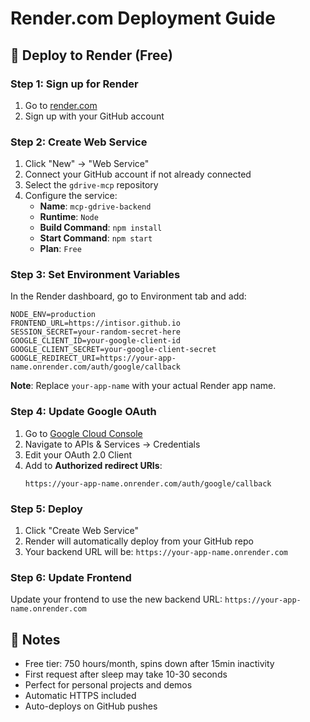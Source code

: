 # Render.com Deployment Guide

## 🚀 Deploy to Render (Free)

### Step 1: Sign up for Render
1. Go to [render.com](https://render.com)
2. Sign up with your GitHub account

### Step 2: Create Web Service
1. Click "New" → "Web Service"
2. Connect your GitHub account if not already connected
3. Select the `gdrive-mcp` repository
4. Configure the service:
   - **Name**: `mcp-gdrive-backend`
   - **Runtime**: `Node`
   - **Build Command**: `npm install`
   - **Start Command**: `npm start`
   - **Plan**: `Free`

### Step 3: Set Environment Variables
In the Render dashboard, go to Environment tab and add:

```
NODE_ENV=production
FRONTEND_URL=https://intisor.github.io
SESSION_SECRET=your-random-secret-here
GOOGLE_CLIENT_ID=your-google-client-id
GOOGLE_CLIENT_SECRET=your-google-client-secret
GOOGLE_REDIRECT_URI=https://your-app-name.onrender.com/auth/google/callback
```

**Note**: Replace `your-app-name` with your actual Render app name.

### Step 4: Update Google OAuth
1. Go to [Google Cloud Console](https://console.cloud.google.com)
2. Navigate to APIs & Services → Credentials
3. Edit your OAuth 2.0 Client
4. Add to **Authorized redirect URIs**:
   ```
   https://your-app-name.onrender.com/auth/google/callback
   ```

### Step 5: Deploy
1. Click "Create Web Service"
2. Render will automatically deploy from your GitHub repo
3. Your backend URL will be: `https://your-app-name.onrender.com`

### Step 6: Update Frontend
Update your frontend to use the new backend URL:
`https://your-app-name.onrender.com`

## 📝 Notes
- Free tier: 750 hours/month, spins down after 15min inactivity
- First request after sleep may take 10-30 seconds
- Perfect for personal projects and demos
- Automatic HTTPS included
- Auto-deploys on GitHub pushes
